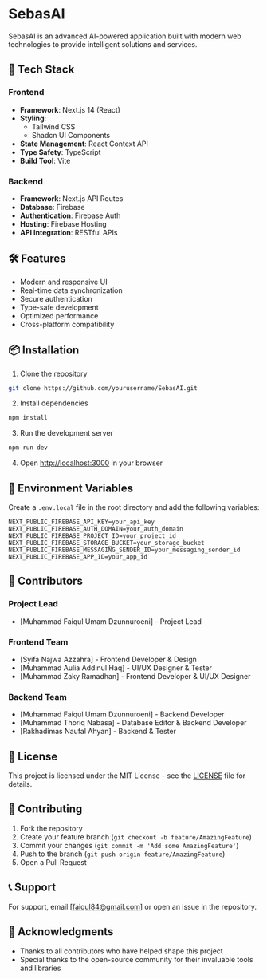 # SebasAI

SebasAI is an advanced AI-powered application built with modern web technologies to provide intelligent solutions and services.

## 🚀 Tech Stack

### Frontend
- **Framework**: Next.js 14 (React)
- **Styling**: 
  - Tailwind CSS
  - Shadcn UI Components
- **State Management**: React Context API
- **Type Safety**: TypeScript
- **Build Tool**: Vite

### Backend
- **Framework**: Next.js API Routes
- **Database**: Firebase
- **Authentication**: Firebase Auth
- **Hosting**: Firebase Hosting
- **API Integration**: RESTful APIs

## 🛠️ Features
- Modern and responsive UI
- Real-time data synchronization
- Secure authentication
- Type-safe development
- Optimized performance
- Cross-platform compatibility

## 📦 Installation

1. Clone the repository
```bash
git clone https://github.com/yourusername/SebasAI.git
```

2. Install dependencies
```bash
npm install
```

3. Run the development server
```bash
npm run dev
```

4. Open [http://localhost:3000](http://localhost:3000) in your browser

## 🔧 Environment Variables

Create a `.env.local` file in the root directory and add the following variables:

```env
NEXT_PUBLIC_FIREBASE_API_KEY=your_api_key
NEXT_PUBLIC_FIREBASE_AUTH_DOMAIN=your_auth_domain
NEXT_PUBLIC_FIREBASE_PROJECT_ID=your_project_id
NEXT_PUBLIC_FIREBASE_STORAGE_BUCKET=your_storage_bucket
NEXT_PUBLIC_FIREBASE_MESSAGING_SENDER_ID=your_messaging_sender_id
NEXT_PUBLIC_FIREBASE_APP_ID=your_app_id
```

## 👥 Contributors

### Project Lead
- [Muhammad Faiqul Umam Dzunnuroeni] - Project Lead 

### Frontend Team
- [Syifa Najwa Azzahra] - Frontend Developer & Design
- [Muhammad Aulia Addinul Haq] - UI/UX Designer & Tester
- [Muhammad Zaky Ramadhan] - Frontend Developer & UI/UX Designer

### Backend Team
- [Muhammad Faiqul Umam Dzunnuroeni] - Backend Developer
- [Muhammad Thoriq Nabasa] - Database Editor & Backend Developer
- [Rakhadimas Naufal Ahyan] - Backend & Tester

## 📝 License

This project is licensed under the MIT License - see the [LICENSE](LICENSE) file for details.

## 🤝 Contributing

1. Fork the repository
2. Create your feature branch (`git checkout -b feature/AmazingFeature`)
3. Commit your changes (`git commit -m 'Add some AmazingFeature'`)
4. Push to the branch (`git push origin feature/AmazingFeature`)
5. Open a Pull Request

## 📞 Support

For support, email [faiqul84@gmail.com] or open an issue in the repository.

## 🙏 Acknowledgments

- Thanks to all contributors who have helped shape this project
- Special thanks to the open-source community for their invaluable tools and libraries
